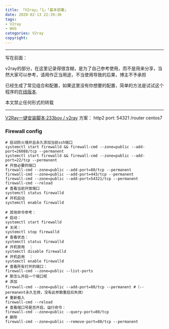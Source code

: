 ```yaml
---
title: 「V2ray」「1」「基本部署」
date: 2020-02-13 22:39:36
tags:
- V2ray
- Web
categories: V2ray
copyright:
---
```

<meta name="referrer" content="no-referrer"/>

***
写在前面：



v2ray的部分，在这里记录得很含糊，是为了自己参考使用，而不是用来分享，当然大家可以参考，请用作正当用途，不当使用导致的后果，博主不予承担

已经生成了常见组合和配置，如果这里没有你想要的配置，简单的方法是试试这个程序的[在线版本](https://veekxt.com/utils/v2ray_gen).

本文禁止任何形式的转载
***
[V2Ray一键安装脚本·233boy
/
v2ray](https://github.com/233boy/v2ray/wiki/V2Ray%E4%B8%80%E9%94%AE%E5%AE%89%E8%A3%85%E8%84%9A%E6%9C%AC)
方案：
http2
port: 54321
/router
centos7

### Firewall config
```
# 启动防火墙并且永久添加当前ssh端口
systemctl start firewalld && firewall-cmd --zone=public --add-port=26088/tcp --permanent
systemctl start firewalld && firewall-cmd --zone=public --add-port=22/tcp --permanent
# 开放必要的端口
firewall-cmd --zone=public --add-port=80/tcp --permanent
firewall-cmd --zone=public --add-port=443/tcp --permanent
firewall-cmd --zone=public --add-port=54321/tcp --permanent
firewall-cmd --reload
# 查看当前开放端口
systemctl status firewalld
# 开机启动
systemctl enable firewalld

# 其他命令参考：
# 启动：
systemctl start firewalld
# 关闭：
systemctl stop firewalld
# 查看状态：
systemctl status firewalld
# 开机禁用  ：
systemctl disable firewalld
# 开机启用  ：
systemctl enable firewalld
# 查看所有打开的端口：
firewall-cmd --zone=public --list-ports
# 那怎么开启一个端口呢
# 添加
firewall-cmd --zone=public --add-port=80/tcp --permanent #（--permanent永久生效，没有此参数重启后失效）
# 重新载入
firewall-cmd --reload
# 查看端口号是否开启，运行命令：
firewall-cmd --zone=public --query-port=80/tcp
# 删除
firewall-cmd --zone=public --remove-port=80/tcp --permanent
```
